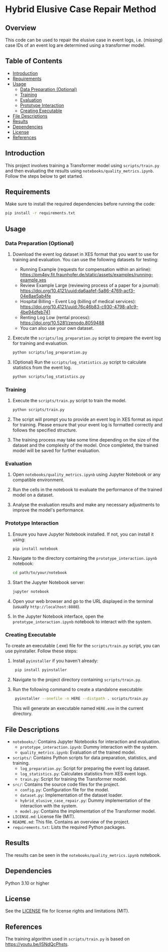 # Hybrid Elusive Case Repair Method

## Overview

This code can be used to repair the elusive case in event logs, i.e. (missing) case IDs of an event log are determined 
using a transformer model.

## Table of Contents

- [Introduction](#introduction)
- [Requirements](#requirements)
- [Usage](#usage)
  - [Data Preparation (Optional)](#data-preparation-optional)
  - [Training](#training)
  - [Evaluation](#evaluation)
  - [Prototype Interaction](#prototype-interaction)
  - [Creating Executable](#creating-executable)
- [File Descriptions](#file-descriptions)
- [Results](#results)
- [Dependencies](#dependencies)
- [License](#license)
- [References](#references)

## Introduction

This project involves training a Transformer model using `scripts/train.py` and then evaluating the results using 
`notebooks/quality_metrics.ipynb`. Follow the steps below to get started.

## Requirements

Make sure to install the required dependencies before running the code:

```bash
pip install -r requirements.txt
```

## Usage

### Data Preparation (Optional)

1. Download the event log dataset in XES format that you want to use for training and evaluation. You can use the 
   following datasets for testing:
   - Running Example (requests for compensation within an airline):
     https://pm4py.fit.fraunhofer.de/static/assets/examples/running-example.xes
   - Review Example Large (reviewing process of a paper for a journal):
     https://doi.org/10.4121/uuid:da6aafef-5a86-4769-acf3-04e8ae5ab4fe
   - Hospital Billing - Event Log (billing of medical services):
     https://doi.org/10.4121/uuid:76c46b83-c930-4798-a1c9-4be94dfeb741
   - Renting Log Low (rental process):
     https://doi.org/10.5281/zenodo.8059488
   - You can also use your own dataset.

2. Execute the `scripts/log_preparation.py` script to prepare the event log for training and evaluation.
   ```bash
   python scripts/log_preparation.py
   ```
   
3. (Optional) Run the `scripts/log_statistics.py` script to calculate statistics from the event log.
   ```bash
   python scripts/log_statistics.py
   ```

### Training

1. Execute the `scripts/train.py` script to train the model.
   ```bash
   python scripts/train.py
   ```

2. The script will prompt you to provide an event log in XES format as input for training. Please ensure that your 
   event log is formatted correctly and follows the specified structure.

3. The training process may take some time depending on the size of the dataset and the complexity of the model. Once 
   completed, the trained model will be saved for further evaluation.

### Evaluation

1. Open `notebooks/quality_metrics.ipynb` using Jupyter Notebook or any compatible environment.

2. Run the cells in the notebook to evaluate the performance of the trained model on a dataset.

3. Analyse the evaluation results and make any necessary adjustments to improve the model's performance.

### Prototype Interaction

1. Ensure you have Jupyter Notebook installed. If not, you can install it using:
    ```bash
    pip install notebook
    ```
   
2. Navigate to the directory containing the `prototype_interaction.ipynb` notebook:
    ```bash
    cd path/to/your/notebook
    ```
   
3. Start the Jupyter Notebook server:
    ```bash
    jupyter notebook
    ```

4. Open your web browser and go to the URL displayed in the terminal (usually `http://localhost:8888`).

5. In the Jupyter Notebook interface, open the `prototype_interaction.ipynb` notebook to interact with the system.

### Creating Executable

To create an executable (.exe) file for the `scripts/train.py` script, you can use pyinstaller. Follow these steps:

1. Install `pyinstaller` if you haven't already:
   ```bash
    pip install pyinstaller
   ```
   
2. Navigate to the project directory containing `scripts/train.py`.

3. Run the following command to create a standalone executable:
   ```bash
    pyinstaller --onefile -n HERE --distpath . scripts/train.py
   ```
   This will generate an executable named `HERE.exe` in the current directory.

## File Descriptions

- `notebooks/`: Contains Jupyter Notebooks for interaction and evaluation.
  - `prototype_interaction.ipynb`: Dummy interaction with the system.
  - `quality_metrics.ipynb`: Evaluation of the trained model.
- `scripts/`: Contains Python scripts for data preparation, statistics, and training.
  - `log_preparation.py`: Script for preparing the event log dataset.
  - `log_statistics.py`: Calculates statistics from XES event logs.
  - `train.py`: Script for training the Transformer model.
- `src/`: Contains the source code files for the project.
  - `config.py`: Configuration file for the model.
  - `dataset.py`: Implementation of the dataset loader.
  - `hybrid_elusive_case_repair.py`: Dummy implementation of the interaction with the system.
  - `model.py`: Contains the implementation of the Transformer model.
- `LICENSE.md`: License file (MIT).
- `README.md`: This file. Contains an overview of the project.
- `requirements.txt`: Lists the required Python packages.

## Results

The results can be seen in the `notebooks/quality_metrics.ipynb` notebook.

## Dependencies

Python 3.10 or higher

## License

See the [LICENSE](LICENSE.md) file for license rights and limitations (MIT).

## References

The training algorithm used in `scripts/train.py` is based on https://youtu.be/ISNdQcPhsts.
